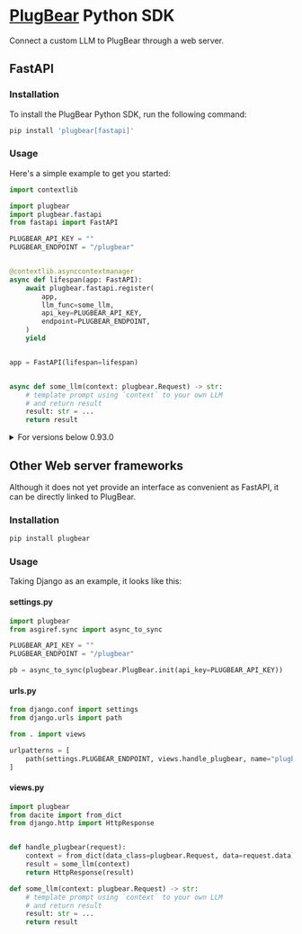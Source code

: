 # [PlugBear](https://plugbear.io/) Python SDK

Connect a custom LLM to PlugBear through a web server.

## FastAPI

### Installation

To install the PlugBear Python SDK, run the following command:

```bash
pip install 'plugbear[fastapi]'
```

### Usage

Here's a simple example to get you started:


```python
import contextlib

import plugbear
import plugbear.fastapi
from fastapi import FastAPI

PLUGBEAR_API_KEY = ""
PLUGBEAR_ENDPOINT = "/plugbear"


@contextlib.asynccontextmanager
async def lifespan(app: FastAPI):
    await plugbear.fastapi.register(
        app,
        llm_func=some_llm,
        api_key=PLUGBEAR_API_KEY,
        endpoint=PLUGBEAR_ENDPOINT,
    )
    yield


app = FastAPI(lifespan=lifespan)


async def some_llm(context: plugbear.Request) -> str:
    # template prompt using `context` to your own LLM
    # and return result
    result: str = ...
    return result
```


<details>
  <summary>For versions below 0.93.0</summary>

```python
from fastapi import FastAPI

import plugbear
import plugbear.fastapi

app = FastAPI()
PLUGBEAR_API_KEY = ""
PLUGBEAR_ENDPOINT = "/plugbear"


@app.on_event("startup")
async def _startup():
    await plugbear.fastapi.register(
        app,
        llm_func=some_llm,
        api_key=PLUGBEAR_API_KEY,
        endpoint=PLUGBEAR_ENDPOINT,
    )


async def some_llm(context: plugbear.Request) -> str:
    # template prompt using `context` to your own LLM
    # and return result
    result: str = ...
    return result
```

</details>

## Other Web server frameworks

Although it does not yet provide an interface as convenient as FastAPI, it can be directly linked to PlugBear.

### Installation

```bash
pip install plugbear
```

### Usage

Taking Django as an example, it looks like this:

#### settings.py

```python
import plugbear
from asgiref.sync import async_to_sync

PLUGBEAR_API_KEY = ""
PLUGBEAR_ENDPOINT = "/plugbear"

pb = async_to_sync(plugbear.PlugBear.init(api_key=PLUGBEAR_API_KEY))
```

#### urls.py

```python
from django.conf import settings
from django.urls import path

from . import views

urlpatterns = [
    path(settings.PLUGBEAR_ENDPOINT, views.handle_plugbear, name="plugbear"),
]
```
#### views.py

```python
import plugbear
from dacite import from_dict
from django.http import HttpResponse


def handle_plugbear(request):
    context = from_dict(data_class=plugbear.Request, data=request.data)
    result = some_llm(context)
    return HttpResponse(result)

def some_llm(context: plugbear.Request) -> str:
    # template prompt using `context` to your own LLM
    # and return result
    result: str = ...
    return result
```
